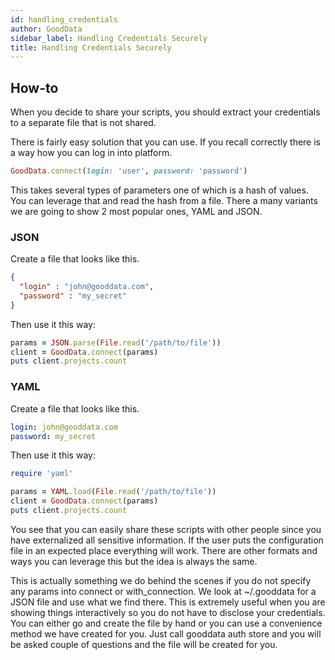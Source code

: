 ```yaml
---
id: handling_credentials
author: GoodData
sidebar_label: Handling Credentials Securely
title: Handling Credentials Securely
---
```


How-to
--------
When you decide to share your scripts, you should extract your credentials to
a separate file that is not shared.

There is fairly easy solution that you can use. If you recall correctly
there is a way how you can log in into platform.

```ruby
GoodData.connect(login: 'user', password: 'password')
```

This takes several types of parameters one of which is a hash of values.
You can leverage that and read the hash from a file. There a many
variants we are going to show 2 most popular ones, YAML and JSON.

### JSON

Create a file that looks like this.

```json
{
  "login" : "john@gooddata.com",
  "password" : "my_secret"
}
```

Then use it this way:

```ruby
params = JSON.parse(File.read('/path/to/file'))
client = GoodData.connect(params)
puts client.projects.count
```

### YAML

Create a file that looks like this.

```yaml
login: john@gooddata.com
password: my_secret
```

Then use it this way:

```ruby
require 'yaml'

params = YAML.load(File.read('/path/to/file'))
client = GoodData.connect(params)
puts client.projects.count
```

You see that you can easily share these scripts with other people since
you have externalized all sensitive information. If the user puts the
configuration file in an expected place everything will work. There are
other formats and ways you can leverage this but the idea is always the
same.

This is actually something we do behind the scenes if you do not specify
any params into connect or with\_connection. We look at ~/.gooddata for
a JSON file and use what we find there. This is extremely useful when
you are showing things interactively so you do not have to disclose your
credentials. You can either go and create the file by hand or you can
use a convenience method we have created for you. Just call gooddata
auth store and you will be asked couple of questions and the file will
be created for you.
